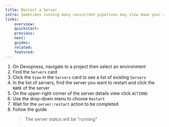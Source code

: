 ```yaml
---
title: Restart a Server
intro: Sometimes running many concurrent pipelines may slow down your servers. Restart your server to force all running tasks to end and start the server again in the same action.
links:
    overview:
    quickstart:
    previous:
    next:
    guides:
    related:
    featured:
---
```


1. On Devopness, navigate to a project then select an environment
1. Find the `Servers` card
1. Click the `View` in the `Servers` card to see a list of existing `Servers`
1. In the list of servers, find the server you want to restart and click the `NAME` of the server
1. On the upper-right corner of the server details view click `ACTIONS`
1. Use the drop-down menu to choose `Restart`
1. Wait for the `server:restart` action to be completed
1. Follow the guide <MentionPost path="/docs/servers/get-server-status" />
    > The server status will be "running"
